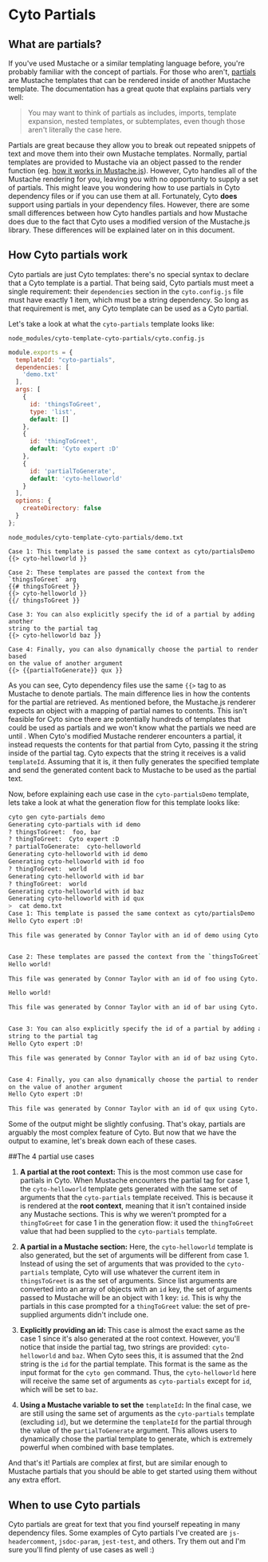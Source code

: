 # Cyto Partials

## What are partials?
If you've used Mustache or a similar templating language before, you're probably familiar with the concept of partials. For those who aren't, [partials](https://mustache.github.io/mustache.5.html#Partials) are Mustache templates that can be rendered inside of another Mustache template.  The documentation has a great quote that explains partials very well:

> You may want to think of partials as includes, imports, template expansion, nested templates, or subtemplates, even though those aren't literally the case here.

Partials are great because they allow you to break out repeated snippets of text and move them into their own Mustache templates. Normally, partial templates are provided to Mustache via an object passed to the render function (eg. [how it works in Mustache.js](https://github.com/janl/mustache.js/#partials)). However, Cyto handles all of the Mustache rendering for you, leaving you with no opportunity to supply a set of partials. This might leave you wondering how to use partials in Cyto dependency files or if you can use them at all. Fortunately, Cyto **does** support using partials in your dependency files. However, there are some small differences between how Cyto handles partials and how Mustache does due to the fact that Cyto uses a modified version of the Mustache.js library. These differences will be explained later on in this document.

## How Cyto partials work

Cyto partials are just Cyto templates: there's no special syntax to declare that a Cyto template is a partial. That being said, Cyto partials must meet a single requirement:  their `dependencies`  section in the `cyto.config.js` file must have exactly 1 item, which must be a string dependency. So long as that requirement is met, any Cyto template can be used as a Cyto partial.

Let's take a look at what the `cyto-partials`  template looks like:

`node_modules/cyto-template-cyto-partials/cyto.config.js`
```js
module.exports = {
  templateId: "cyto-partials",
  dependencies: [
    'demo.txt'
  ],
  args: [
    {
      id: 'thingsToGreet',
      type: 'list',
      default: []
    },
    {
      id: 'thingToGreet',
      default: 'Cyto expert :D'
    },
    {
      id: 'partialToGenerate',
      default: 'cyto-helloworld'
    }
  ],
  options: {
    createDirectory: false
  }
};
```

`node_modules/cyto-template-cyto-partials/demo.txt`
```
Case 1: This template is passed the same context as cyto/partialsDemo
{{> cyto-helloworld }}

Case 2: These templates are passed the context from the `thingsToGreet` arg
{{# thingsToGreet }}
{{> cyto-helloworld }}
{{/ thingsToGreet }}

Case 3: You can also explicitly specify the id of a partial by adding another
string to the partial tag
{{> cyto-helloworld baz }}

Case 4: Finally, you can also dynamically choose the partial to render based
on the value of another argument
{{> {{partialToGenerate}} qux }}
```

As you can see, Cyto dependency files use the same `{{>` tag to as Mustache to denote partials. The main difference lies in how the contents for the partial are retrieved. As mentioned before, the Mustache.js renderer expects an object with a mapping of partial names to contents. This isn't feasible for Cyto since there are potentially hundreds of templates that could be used as partials and we won't know what the partials we need are until . When Cyto's modified Mustache renderer encounters a partial, it instead requests the contents for that partial from Cyto, passing it the string inside of the partial tag. Cyto expects that the string it receives is a valid `templateId`. Assuming that it is, it then fully generates the specified template and send the generated content back to Mustache to be used as the partial text.

Now, before explaining each use case in the `cyto-partialsDemo` template, lets take a look at what the generation flow for this template looks like:

```bash
cyto gen cyto-partials demo
Generating cyto-partials with id demo
? thingsToGreet:  foo, bar
? thingToGreet:  Cyto expert :D
? partialToGenerate:  cyto-helloworld
Generating cyto-helloworld with id demo
Generating cyto-helloworld with id foo
? thingToGreet:  world
Generating cyto-helloworld with id bar
? thingToGreet:  world
Generating cyto-helloworld with id baz
Generating cyto-helloworld with id qux
>  cat demo.txt
Case 1: This template is passed the same context as cyto/partialsDemo
Hello Cyto expert :D!

This file was generated by Connor Taylor with an id of demo using Cyto.


Case 2: These templates are passed the context from the `thingsToGreet` arg
Hello world!

This file was generated by Connor Taylor with an id of foo using Cyto.

Hello world!

This file was generated by Connor Taylor with an id of bar using Cyto.


Case 3: You can also explicitly specify the id of a partial by adding another
string to the partial tag
Hello Cyto expert :D!

This file was generated by Connor Taylor with an id of baz using Cyto.


Case 4: Finally, you can also dynamically choose the partial to render based
on the value of another argument
Hello Cyto expert :D!

This file was generated by Connor Taylor with an id of qux using Cyto.
```
Some of the output might be slightly confusing. That's okay, partials are arguably the most complex feature of Cyto. But now that we have the output to examine, let's break down each of these cases.

##The 4 partial use cases

1.  **A partial at the root context:** This is the most common use case for partials in Cyto. When Mustache encounters the partial tag for case 1, the `cyto-helloworld` template gets generated with the same set of arguments that the `cyto-partials` template received. This is because it is rendered at the **root context**, meaning that it isn't contained inside any Mustache sections. This is why we weren't prompted for a `thingToGreet` for case 1 in the generation flow: it used the `thingToGreet` value that had been supplied to the `cyto-partials` template.

1.  **A partial in a Mustache section:** Here, the `cyto-helloworld` template is also generated, but the set of arguments will be different from case 1. Instead of using the set of arguments that was provided to the `cyto-partials` template, Cyto will use whatever the current item in `thingsToGreet` is as the set of arguments. Since list arguments are converted into an array of objects with an `id` key, the set of arguments passed to Mustache will be an object with 1 key: `id`. This is why the partials in this case prompted for a `thingToGreet` value: the set of pre-supplied arguments didn't include one.

1. **Explicitly providing an id:** This case is almost the exact same as the case 1 since it's also generated at the root context. However, you'll notice that inside the partial tag, two strings are provided: `cyto-helloworld` and `baz`. When Cyto sees this, it is assumed that the 2nd string is the `id` for the partial template. This format is the same as the input format for the `cyto gen` command. Thus, the `cyto-helloworld` here will receive the same set of arguments as `cyto-partials` except for `id`, which will be set to `baz`.

1. **Using a Mustache variable to set the** `templateId`**:** In the final case, we are still using the same set of arguments as the `cyto-partials` template (excluding `id`), but we determine the `templateId` for the partial through the value of the `partialToGenerate` argument. This allows users to dynamically chose the partial template to generate, which is extremely powerful when combined with base templates.

And that's it! Partials are complex at first, but are similar enough to Mustache partials that you should be able to get started using them without any extra effort.

## When to use Cyto partials

Cyto partials are great for text that you find yourself repeating in many dependency files. Some examples of Cyto partials I've created are `js-headercomment`, `jsdoc-param`, `jest-test`, and others. Try them out and I'm sure you'll find plenty of use cases as well :)